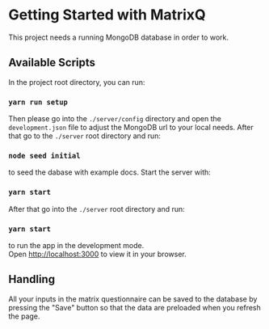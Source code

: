 # Getting Started with MatrixQ

This project needs a running MongoDB database in order to work.

## Available Scripts

In the project root directory, you can run:

### `yarn run setup`

Then please go into the `./server/config` directory and open the `development.json` file to adjust the MongoDB url to your local needs. After that go to the `./server` root directory and run:

### `node seed initial`

to seed the dabase with example docs. Start the server with:

### `yarn start`

After that go into the `./server` root directory and run:

### `yarn start`

to run the app in the development mode.\
Open [http://localhost:3000](http://localhost:3000) to view it in your browser.

## Handling

All your inputs in the matrix questionnaire can be saved to the database by pressing the "Save" button so that the data are preloaded when you refresh the page.

